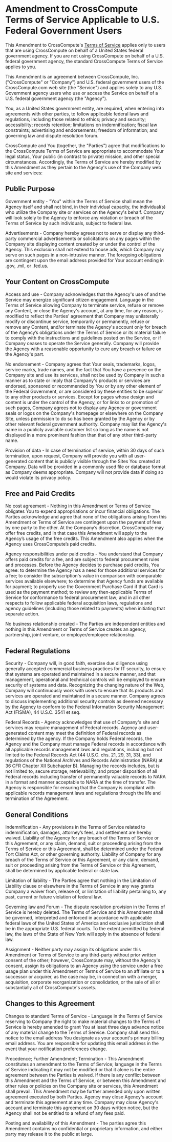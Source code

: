 # Amendment to CrossCompute Terms of Service Applicable to U.S. Federal Government Users

This Amendment to CrossCompute's [Terms of Service](https://crosscompute.com/policies/terms) applies only to users that are using CrossCompute on behalf of a United States federal government agency. If you are not using CrossCompute on behalf of a U.S. federal government agency, the standard CrossCompute Terms of Service applies to you.

This Amendment is an agreement between CrossCompute, Inc. ("CrossCompute" or "Company") and U.S. federal government users of the CrossCompute.com web site (the "Service") and applies solely to any U.S. Government agency users who use or access the Service on behalf of a U.S. federal government agency (the "Agency").

You, as a United States government entity, are required, when entering into agreements with other parties, to follow applicable federal laws and regulations, including those related to ethics; privacy and security; accessibility; records retention; limitations on indemnification; fiscal law constraints; advertising and endorsements; freedom of information; and governing law and dispute resolution forum.

CrossCompute and You (together, the "Parties") agree that modifications to the CrossCompute Terms of Service are appropriate to accommodate Your legal status, Your public (in contrast to private) mission, and other special circumstances. Accordingly, the Terms of Service are hereby modified by this Amendment as they pertain to the Agency's use of the Company web site and services:

## Public Purpose

Government entity - "You" within the Terms of Service shall mean the Agency itself and shall not bind, in their individual capacity, the individual(s) who utilize the Company site or services on the Agency's behalf. Company will look solely to the Agency to enforce any violation or breach of the Terms of Service by such individuals, subject to federal law.

Advertisements - Company hereby agrees not to serve or display any third-party commercial advertisements or solicitations on any pages within the Company site displaying content created by or under the control of the Agency. This exclusion shall not extend to house ads, which Company may serve on such pages in a non-intrusive manner. The foregoing obligations are contingent upon the email address provided for Your account ending in .gov, .mil, or .fed.us.

## Your Content on CrossCompute

Access and use - Company acknowledges that the Agency's use of and the Service may energize significant citizen engagement. Language in the Terms of Service allowing Company to terminate service, refuse or remove any Content, or close the Agency's account, at any time, for any reason, is modified to reflect the Parties' agreement that Company may unilaterally modify or discontinue service, temporarily or permanently, refuse or remove any Content, and/or terminate the Agency's account only for breach of the Agency’s obligations under the Terms of Service or its material failure to comply with the instructions and guidelines posted on the Service, or if Company ceases to operate the Service generally. Company will provide the Agency with a reasonable opportunity to cure any breach or failure on the Agency's part.

No endorsement - Company agrees that Your seals, trademarks, logos, service marks, trade names, and the fact that You have a presence on the Company site and use its services, shall not be used by Company in such a manner as to state or imply that Company's products or services are endorsed, sponsored or recommended by You or by any other element of the Federal Government, or are considered by these entities to be superior to any other products or services. Except for pages whose design and content is under the control of the Agency, or for links to or promotion of such pages, Company agrees not to display any Agency or government seals or logos on the Company's homepage or elsewhere on the Company Site, unless permission to do so has been granted by the Agency or by other relevant federal government authority. Company may list the Agency's name in a publicly available customer list so long as the name is not displayed in a more prominent fashion than that of any other third-party name.

Provision of data - In case of termination of service, within 30 days of such termination, upon request, Company will provide you with all user-generated content that is publicly visible through the Sites You created at Company. Data will be provided in a commonly used file or database format as Company deems appropriate. Company will not provide data if doing so would violate its privacy policy.

## Free and Paid Credits

No cost agreement - Nothing in this Amendment or Terms of Service obligates You to expend appropriations or incur financial obligations. The Parties acknowledge and agree that none of the obligations arising from this Amendment or Terms of Service are contingent upon the payment of fees by one party to the other. At the Company’s discretion, CrossCompute may offer free credits, and in that case this Amendment will apply to the Agency’s usage of the free credits. This Amendment also applies when the Agency uses CrossCompute’s paid credits.

Agency responsibilities under paid credits - You understand that Company offers paid credits for a fee, and are subject to federal procurement rules and processes. Before the Agency decides to purchase paid credits, You agree: to determine the Agency has a need for those additional services for a fee; to consider the subscription's value in comparison with comparable services available elsewhere; to determine that Agency funds are available for payment; to properly use the Government Purchase Card if that Card is used as the payment method; to review any then-applicable Terms of Service for conformance to federal procurement law; and in all other respects to follow applicable federal acquisition laws, regulations and agency guidelines (including those related to payments) when initiating that separate action.

No business relationship created - The Parties are independent entities and nothing in this Amendment or Terms of Service creates an agency, partnership, joint venture, or employer/employee relationship.

## Federal Regulations

Security - Company will, in good faith, exercise due diligence using generally accepted commercial business practices for IT security, to ensure that systems are operated and maintained in a secure manner, and that management, operational and technical controls will be employed to ensure security of systems and data. Recognizing the changing nature of the Web, Company will continuously work with users to ensure that its products and services are operated and maintained in a secure manner. Company agrees to discuss implementing additional security controls as deemed necessary by the Agency to conform to the Federal Information Security Management Act (FISMA), 44 U.S.C. 3541 et seq.

Federal Records - Agency acknowledges that use of Company's site and services may require management of Federal records. Agency and user-generated content may meet the definition of Federal records as determined by the agency. If the Company holds Federal records, the Agency and the Company must manage Federal records in accordance with all applicable records management laws and regulations, including but not limited to the Federal Records Act (44 U.S.C. chs. 21, 29, 31, 33), and regulations of the National Archives and Records Administration (NARA) at 36 CFR Chapter XII Subchapter B). Managing the records includes, but is not limited to, secure storage, retrievability, and proper disposition of all Federal records including transfer of permanently valuable records to NARA in a format and manner acceptable to NARA at the time of transfer. The Agency is responsible for ensuring that the Company is compliant with applicable records management laws and regulations through the life and termination of the Agreement.

## General Conditions

Indemnification - Any provisions in the Terms of Service related to indemnification, damages, attorney’s fees, and settlement are hereby waived. Liability of the Agency for any breach of the Terms of Service or this Agreement, or any claim, demand, suit or proceeding arising from the Terms of Service or this Agreement, shall be determined under the Federal Tort Claims Act, or other governing authority. Liability of Company for any breach of the Terms of Service or this Agreement, or any claim, demand, suit or proceeding arising from the Terms of Service or this Agreement, shall be determined by applicable federal or state law.

Limitation of liability - The Parties agree that nothing in the Limitation of Liability clause or elsewhere in the Terms of Service in any way grants Company a waiver from, release of, or limitation of liability pertaining to, any past, current or future violation of federal law.

Governing law and Forum - The dispute resolution provision in the Terms of Service is hereby deleted. The Terms of Service and this Amendment shall be governed, interpreted and enforced in accordance with applicable federal laws of the United States of America and exclusive jurisdiction shall be in the appropriate U.S. federal courts. To the extent permitted by federal law, the laws of the State of New York will apply in the absence of federal law.

Assignment - Neither party may assign its obligations under this Amendment or Terms of Service to any third-party without prior written consent of the other; however, CrossCompute may, without the Agency's consent, assign its obligations to an Agency using the service under a free usage plan under this Amendment or Terms of Service to an affiliate or to a successor or acquirer, as the case may be, in connection with a merger, acquisition, corporate reorganization or consolidation, or the sale of all or substantially all of CrossCompute's assets.

## Changes to this Agreement

Changes to standard Terms of Service - Language in the Terms of Service reserving to Company the right to make material changes to the Terms of Service is hereby amended to grant You at least three days advance notice of any material change to the Terms of Service. Company shall send this notice to the email address You designate as your account's primary billing email address. You are responsible for updating this email address in the event that your notification preferences change.

Precedence; Further Amendment; Termination - This Amendment constitutes an amendment to the Terms of Service; language in the Terms of Service indicating it may not be modified or that it alone is the entire agreement between the Parties is waived. If there is any conflict between this Amendment and the Terms of Service, or between this Amendment and other rules or policies on the Company site or services, this Amendment shall prevail. This Amendment may be further amended only upon written agreement executed by both Parties. Agency may close Agency's account and terminate this agreement at any time. Company may close Agency's account and terminate this agreement on 30 days written notice, but the Agency shall not be entitled to a refund of any fees paid.

Posting and availability of this Amendment - The parties agree this Amendment contains no confidential or proprietary information, and either party may release it to the public at large.
